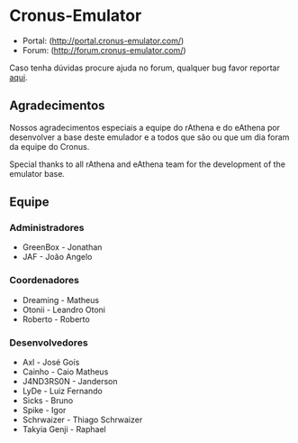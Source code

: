 ﻿Cronus-Emulator
===============

* Portal: (http://portal.cronus-emulator.com/)
* Forum: (http://forum.cronus-emulator.com/)

Caso tenha dúvidas procure ajuda no forum, qualquer bug favor reportar [aqui](https://github.com/Cronus-Emulator/Cronus-Emulator/issues).


Agradecimentos
--------------
Nossos agradecimentos especiais a equipe do rAthena e do eAthena por desenvolver a base deste emulador e a todos que são ou que um dia foram da equipe do Cronus.

Special thanks to all rAthena and eAthena team for the development of the emulator base.


Equipe
------
### Administradores
- GreenBox		- Jonathan
- JAF			- João Angelo

### Coordenadores
- Dreaming		- Matheus
- Otonii		- Leandro Otoni
- Roberto		- Roberto

### Desenvolvedores
- Axl			- José Goís
- Cainho		- Caio Matheus
- J4ND3RS0N		- Janderson
- LyDe			- Luiz Fernando
- Sicks 		- Bruno
- Spike			- Igor
- Schrwaizer 		- Thiago Schrwaizer
- Takyia Genji		- Raphael